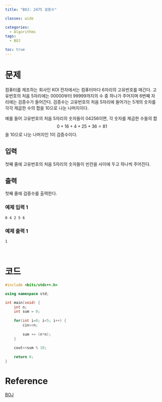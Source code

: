 ```yaml
---
title: "BOJ: 2475 검증수"

classes: wide

categories:
  - Algorithms
tags:
  - BOJ

toc: true
---
```


# 문제

컴퓨터를 제조하는 회사인 KOI 전자에서는 컴퓨터마다 6자리의 고유번호를 매긴다. 고유번호의 처음 5자리에는 00000부터 99999까지의 수 중 하나가 주어지며 6번째 자리에는 검증수가 들어간다. 검증수는 고유번호의 처음 5자리에 들어가는 5개의 숫자를 각각 제곱한 수의 합을 10으로 나눈 나머지이다.

예를 들어 고유번호의 처음 5자리의 숫자들이 04256이면, 각 숫자를 제곱한 수들의 합 $$0+16+4+25+36=81$$을 10으로 나눈 나머지인 1이 검증수이다.

## 입력

첫째 줄에 고유번호의 처음 5자리의 숫자들이 빈칸을 사이에 두고 하나씩 주어진다.

## 출력

첫째 줄에 검증수를 출력한다.

### 예제 입력 1

```shell
0 4 2 5 6
```

### 예제 출력 1

```shell
1
```

<br/>

# 코드

```cpp
#include <bits/stdc++.h>

using namespace std;

int main(void) {
    int n;
    int sum = 0;
    
    for(int i=0; i<5; i++) {
        cin>>n;
        
        sum += (n*n);
    }
    
    cout<<sum % 10;
    
    return 0;
}
```

# Reference

[BOJ](https://www.acmicpc.net/problem/2475)